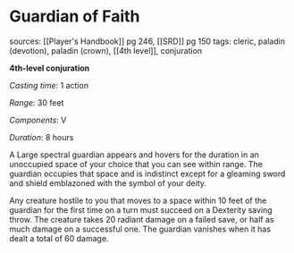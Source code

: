 # Guardian of Faith
sources: [[Player's Handbook]] pg 246, [[SRD]] pg 150
tags: cleric, paladin (devotion), paladin (crown), [[4th level]], conjuration

**4th-level conjuration**

*Casting time*: 1 action

*Range*: 30 feet

*Components*: V

*Duration*: 8 hours

A Large spectral guardian appears and hovers for the duration in an unoccupied space of your choice that you can see within range. The guardian occupies that space and is indistinct except for a gleaming sword and shield emblazoned with the symbol of your deity.

Any creature hostile to you that moves to a space within 10 feet of the guardian for the first time on a turn must succeed on a Dexterity saving throw. The creature takes 20 radiant damage on a failed save, or half as much damage on a successful one. The guardian vanishes when it has dealt a total of 60 damage.
